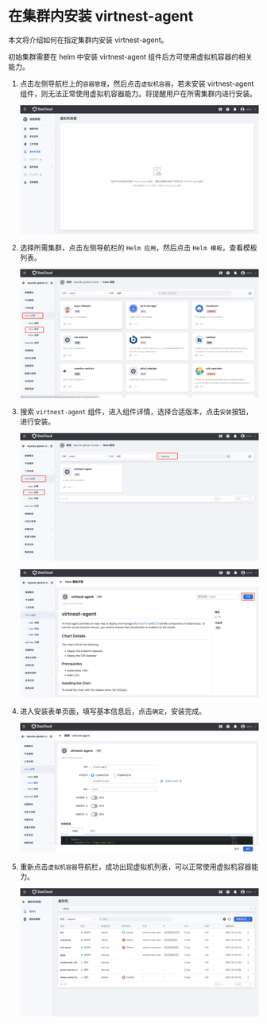 # 在集群内安装 virtnest-agent

本文将介绍如何在指定集群内安装 virtnest-agent。

初始集群需要在 helm 中安装 virtnest-agent 组件后方可使用虚拟机容器的相关能力。

1. 点击左侧导航栏上的`容器管理`，然后点击`虚拟机容器`，若未安装 virtnest-agent 组件，则无法正常使用虚拟机容器能力。将提醒用户在所需集群内进行安装。

    ![安装提示](../images/virtnest001.png)

2. 选择所需集群，点击左侧导航栏的 `Helm 应用`，然后点击 `Helm 模板`，查看模板列表。

    ![helm模板](../images/virtnest002.png)

3. 搜索 `virtnest-agent` 组件，进入组件详情，选择合适版本，点击`安装`按钮，进行安装。

    ![virtnest-agent 组件](../images/virtnest003.png)

    ![详情](../images/virtnest004.png)

4. 进入安装表单页面，填写基本信息后，点击`确定`，安装完成。

    ![安装信息](../images/virtnest005.png)

5. 重新点击`虚拟机容器`导航栏，成功出现虚拟机列表，可以正常使用虚拟机容器能力。

    ![虚拟机列表](../images/virtnest006.png)
